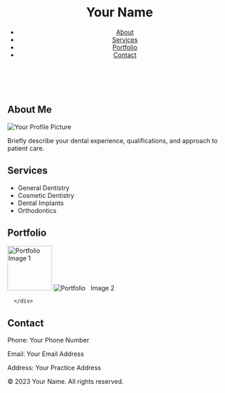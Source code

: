 <!DOCTYPE html>
<html lang="en">
<head>
  <meta charset="UTF-8">
  <meta name="viewport" content="width=device-width, initial-scale=1.0">
  <title>Your Name - Dental Portfolio</title>
  <link rel="stylesheet" href="styles.css"> </head>
<body>
  <header>
    <h1>Your Name</h1>
    <nav>
      <ul>
        <li><a href="#about">About</a></li>
        <li><a   
 href="#services">Services</a></li>
        <li><a href="#portfolio">Portfolio</a></li>
        <li><a href="#contact">Contact</a></li>
      </ul>
    </nav>
  </header>   


  <section id="about">
    <h2>About Me</h2>
    <img src="your-profile-picture.jpg" alt="Your Profile Picture">
    <p>Briefly describe your dental experience, qualifications, and approach to patient care.</p>
  </section>

  <section id="services">
    <h2>Services</h2>
    <ul>
      <li>General Dentistry</li>
      <li>Cosmetic Dentistry</li>
      <li>Dental Implants</li>
      <li>Orthodontics</li>
      </ul>
  </section>

  <section id="portfolio">
    <h2>Portfolio</h2>
    <div class="gallery">
      <img src="photo/Abdulrahman .jpg" width="100px" height="100px" alt="Portfolio Image 1">
      <img src="portfolio-image2.jpg" alt="Portfolio   
 Image 2">   

      </div>
  </section>

  <section id="contact">
    <h2>Contact</h2>
    <p>Phone: Your Phone Number</p>
    <p>Email: Your Email Address</p>
    <p>Address: Your Practice Address</p>
  </section>

  <footer>
    <p>&copy; 2023 Your Name. All rights reserved.</p>
  </footer>

  <script src="script.js"></script>
</body>
</html>

